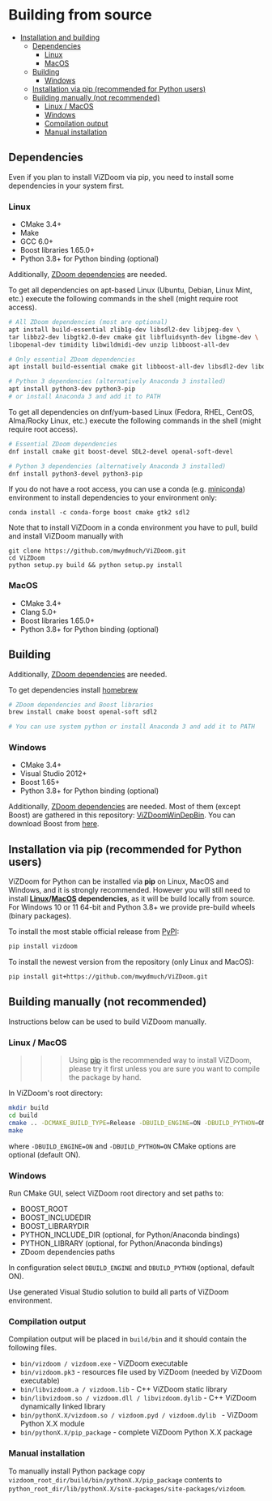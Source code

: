 # Building from source

- [Installation and building](#installation-and-building)
  - [ Dependencies](#-dependencies)
    - [ Linux](#-linux)
    - [ MacOS](#-macos)
  - [ Building](#-building)
    - [ Windows](#-windows)
  - [ Installation via pip (recommended for Python users)](#-installation-via-pip-recommended-for-python-users)
  - [ Building manually (not recommended)](#-building-manually-not-recommended)
    - [ Linux / MacOS](#-linux--macos)
    - [ Windows](#-windows-1)
    - [ Compilation output](#-compilation-output)
    - [ Manual installation](#-manual-installation)


## <a name="deps"></a> Dependencies

Even if you plan to install ViZDoom via pip, you need to install some dependencies in your system first.


### <a name="linux_deps"></a> Linux
* CMake 3.4+
* Make
* GCC 6.0+
* Boost libraries 1.65.0+
* Python 3.8+ for Python binding (optional)

Additionally, [ZDoom dependencies](http://zdoom.org/wiki/Compile_ZDoom_on_Linux) are needed.

To get all dependencies on apt-based Linux (Ubuntu, Debian, Linux Mint, etc.) execute the following commands in the shell (might require root access).
```bash
# All ZDoom dependencies (most are optional)
apt install build-essential zlib1g-dev libsdl2-dev libjpeg-dev \
tar libbz2-dev libgtk2.0-dev cmake git libfluidsynth-dev libgme-dev \
libopenal-dev timidity libwildmidi-dev unzip libboost-all-dev

# Only essential ZDoom dependencies
apt install build-essential cmake git libboost-all-dev libsdl2-dev libopenal-dev

# Python 3 dependencies (alternatively Anaconda 3 installed)
apt install python3-dev python3-pip
# or install Anaconda 3 and add it to PATH
```

To get all dependencies on dnf/yum-based Linux (Fedora, RHEL, CentOS, Alma/Rocky Linux, etc.) execute the following commands in the shell (might require root access).
```bash
# Essential ZDoom dependencies
dnf install cmake git boost-devel SDL2-devel openal-soft-devel

# Python 3 dependencies (alternatively Anaconda 3 installed)
dnf install python3-devel python3-pip
```

If you do not have a root access, you can use a conda (e.g. [miniconda](https://docs.conda.io/en/latest/miniconda.html)) environment to install dependencies to your environment only:
```
conda install -c conda-forge boost cmake gtk2 sdl2
```

Note that to install ViZDoom in a conda environment you have to pull, build and install ViZDoom manually with
```
git clone https://github.com/mwydmuch/ViZDoom.git
cd ViZDoom
python setup.py build && python setup.py install
```


### <a name="macos_deps"></a> MacOS
* CMake 3.4+
* Clang 5.0+
* Boost libraries 1.65.0+
* Python 3.8+ for Python binding (optional)
## <a name="build"></a> Building

Additionally, [ZDoom dependencies](http://zdoom.org/wiki/Compile_ZDoom_on_Mac_OS_X) are needed.

To get dependencies install [homebrew](https://brew.sh/)

```sh
# ZDoom dependencies and Boost libraries
brew install cmake boost openal-soft sdl2

# You can use system python or install Anaconda 3 and add it to PATH
```


### <a name="windows_deps"></a> Windows
* CMake 3.4+
* Visual Studio 2012+
* Boost 1.65+
* Python 3.8+ for Python binding (optional)

Additionally, [ZDoom dependencies](http://zdoom.org/wiki/Compile_ZDoom_on_Windows) are needed.
Most of them (except Boost) are gathered in this repository: [ViZDoomWinDepBin](https://github.com/mwydmuch/ViZDoomWinDepBin).
You can download Boost from [here](https://www.boost.org/users/download).


## <a name="pypi"></a> Installation via pip (recommended for Python users)

ViZDoom for Python can be installed via **pip** on Linux, MacOS and Windows, and it is strongly recommended.
However you will still need to install **[Linux](#linux_deps)/[MacOS](#macos_deps) dependencies**, as it will be build locally from source.
For Windows 10 or 11 64-bit and Python 3.8+ we provide pre-build wheels (binary packages).


To install the most stable official release from [PyPI](https://pypi.python.org/pypi):
```bash
pip install vizdoom
```

To install the newest version from the repository (only Linux and MacOS):
```bash
pip install git+https://github.com/mwydmuch/ViZDoom.git
```


## <a name="build"></a> Building manually (not recommended)

Instructions below can be used to build ViZDoom manually.

### <a name="linux_macos_build"></a> Linux / MacOS

>>> Using [pip](#pypi) is the recommended way to install ViZDoom, please try it first unless you are sure you want to compile the package by hand.

In ViZDoom's root directory:
```bash
mkdir build
cd build
cmake .. -DCMAKE_BUILD_TYPE=Release -DBUILD_ENGINE=ON -DBUILD_PYTHON=ON
make
```

where `-DBUILD_ENGINE=ON` and `-DBUILD_PYTHON=ON` CMake options are optional (default ON).

### <a name="windows_build"></a> Windows

Run CMake GUI, select ViZDoom root directory and set paths to:
* BOOST_ROOT
* BOOST_INCLUDEDIR
* BOOST_LIBRARYDIR
* PYTHON_INCLUDE_DIR (optional, for Python/Anaconda bindings)
* PYTHON_LIBRARY (optional, for Python/Anaconda bindings)
* ZDoom dependencies paths

In configuration select `DBUILD_ENGINE` and `DBUILD_PYTHON` (optional, default ON).

Use generated Visual Studio solution to build all parts of ViZDoom environment.


### <a name="output"></a> Compilation output
Compilation output will be placed in `build/bin` and it should contain the following files.

* `bin/vizdoom / vizdoom.exe` - ViZDoom executable
* `bin/vizdoom.pk3` - resources file used by ViZDoom (needed by ViZDoom executable)
* `bin/libvizdoom.a / vizdoom.lib` - C++ ViZDoom static library
* `bin/libvizdoom.so / vizdoom.dll / libvizdoom.dylib` -  C++ ViZDoom dynamically linked library
* `bin/pythonX.X/vizdoom.so / vizdoom.pyd / vizdoom.dylib ` - ViZDoom Python X.X module
* `bin/pythonX.X/pip_package` - complete ViZDoom Python X.X package


### <a name="manual-install"></a> Manual installation

To manually install Python package copy `vizdoom_root_dir/build/bin/pythonX.X/pip_package` contents to `python_root_dir/lib/pythonX.X/site-packages/site-packages/vizdoom`.
